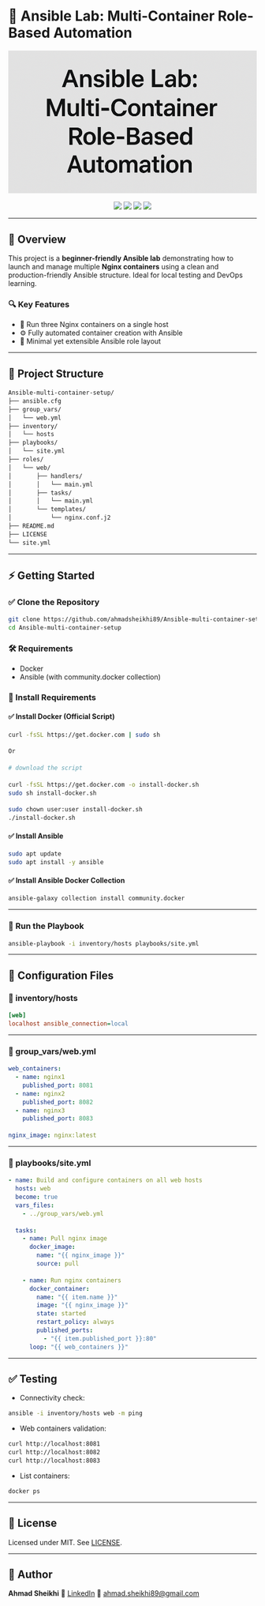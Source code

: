 # 🚀 Ansible Lab: Multi-Container Role-Based Automation

![Banner](https://raw.githubusercontent.com/ahmadsheikhi89/Ansible-multi-container-setup/main/banner.png)

<p align="center">
  <a href="https://www.ansible.com/"><img src="https://img.shields.io/badge/Ansible-Automation-EE0000?logo=ansible&logoColor=white" /></a>
  <a href="https://ubuntu.com/"><img src="https://img.shields.io/badge/Ubuntu-22.04-E95420?logo=ubuntu&logoColor=white" /></a>
  <a href="https://www.docker.com/"><img src="https://img.shields.io/badge/Docker-Containerized-2496ED?logo=docker&logoColor=white" /></a>
  <a href="LICENSE"><img src="https://img.shields.io/badge/License-MIT-green.svg" /></a>
</p>

---


## 📘 Overview

This project is a **beginner-friendly Ansible lab** demonstrating how to launch and manage multiple **Nginx containers** using a clean and production-friendly Ansible structure. Ideal for local testing and DevOps learning.

### 🔍 Key Features

* 🐧 Run three Nginx containers on a single host
* ⚙️ Fully automated container creation with Ansible
* 🧩 Minimal yet extensible Ansible role layout

---

## 🧠 Project Structure

```bash
Ansible-multi-container-setup/
├── ansible.cfg
├── group_vars/
│   └── web.yml
├── inventory/
│   └── hosts
├── playbooks/
│   └── site.yml
├── roles/
│   └── web/
│       ├── handlers/
│       │   └── main.yml
│       ├── tasks/
│       │   └── main.yml
│       └── templates/
│           └── nginx.conf.j2
├── README.md
├── LICENSE
└── site.yml
```

---

## ⚡ Getting Started

### ✅ Clone the Repository

```bash
git clone https://github.com/ahmadsheikhi89/Ansible-multi-container-setup.git
cd Ansible-multi-container-setup
```

### 🛠 Requirements

* Docker
* Ansible (with community.docker collection)

### 🧱 Install Requirements

#### ✅ Install Docker (Official Script)

```bash
curl -fsSL https://get.docker.com | sudo sh

Or

# download the script

curl -fsSL https://get.docker.com -o install-docker.sh
sudo sh install-docker.sh

sudo chown user:user install-docker.sh
./install-docker.sh

```

#### ✅ Install Ansible

```bash
sudo apt update
sudo apt install -y ansible
```

#### ✅ Install Ansible Docker Collection

```bash
ansible-galaxy collection install community.docker
```

---

### 🚀 Run the Playbook

```bash
ansible-playbook -i inventory/hosts playbooks/site.yml
```

---

## 🧾 Configuration Files

### 📄 inventory/hosts

```ini
[web]
localhost ansible_connection=local
```

---

### 📄 group\_vars/web.yml

```yaml
web_containers:
  - name: nginx1
    published_port: 8081
  - name: nginx2
    published_port: 8082
  - name: nginx3
    published_port: 8083

nginx_image: nginx:latest
```

---

### 📄 playbooks/site.yml

```yaml
- name: Build and configure containers on all web hosts
  hosts: web
  become: true
  vars_files:
    - ../group_vars/web.yml

  tasks:
    - name: Pull nginx image
      docker_image:
        name: "{{ nginx_image }}"
        source: pull

    - name: Run nginx containers
      docker_container:
        name: "{{ item.name }}"
        image: "{{ nginx_image }}"
        state: started
        restart_policy: always
        published_ports:
          - "{{ item.published_port }}:80"
      loop: "{{ web_containers }}"
```

---

## ✅ Testing

* Connectivity check:

```bash
ansible -i inventory/hosts web -m ping
```

* Web containers validation:

```bash
curl http://localhost:8081
curl http://localhost:8082
curl http://localhost:8083
```

* List containers:

```bash
docker ps
```

---

## 📜 License

Licensed under MIT. See [LICENSE](LICENSE).

---

## 👤 Author

**Ahmad Sheikhi**
🔗 [LinkedIn](https://www.linkedin.com/in/ahmad-sheikhi-42322276/)
📧 [ahmad.sheikhi89@gmail.com](mailto:ahmad.sheikhi89@gmail.com)
